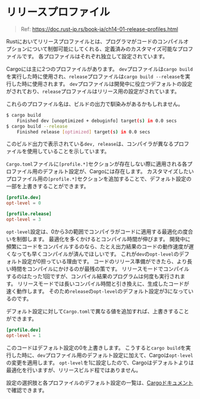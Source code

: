 # リリースプロファイル

> Ref: https://doc.rust-jp.rs/book-ja/ch14-01-release-profiles.html

Rustにおいてリリースプロファイルとは、プログラマがコードのコンパイルオプションについて制御可能にしてくれる、定義済みのカスタマイズ可能なプロファイルです。
各プロファイルはそれぞれ独立して設定されています。

Cargoには主に2つのプロファイルがあります。
`dev`プロファイルは`cargo build`を実行した時に使用され、`release`プロファイルは`cargo build --release`を実行した時に使用されます。
`dev`プロファイルは開発中に役立つデフォルトの設定がされており、`release`プロファイルはリリース用の設定がされています。

これらのプロファイル名は、ビルドの出力で馴染みがあるかもしれません。

```bash
$ cargo build
    Finished dev [unoptimized + debuginfo] target(s) in 0.0 secs
$ cargo build --release
    Finished release [optimized] target(s) in 0.0 secs
```

このビルド出力で表示されている`dev, release`は、コンパイラが異なるプロファイルを使用していることを示しています。

`Cargo.toml`ファイルに`[profile.*]`セクションが存在しない際に適用される各プロファイル用のデフォルト設定が、Cargoには存在します。
カスタマイズしたいプロファイル用の`[profile.*]`セクションを追加することで、デフォルト設定の一部を上書きすることができます。

```toml
[profile.dev]
opt-level = 0

[profile.release]
opt-level = 3
```

`opt-level`設定は、0から3の範囲でコンパイラがコードに適用する最適化の度合いを制御します。
最適化を多くかけるとコンパイル時間が伸びます。
開発中に頻繁にコードをコンパイルするのなら、たとえ出力結果のコードの動作速度が遅くなっても早くコンパイルが済んでほしいです。
これが`dev`の`opt-level`のデフォルト設定が0担っている理由です。
コードのリリース準備ができたら、より長い時間をコンパイルにかけるのが最残の策です。
リリースモードでコンパイルするのはたった1回ですが、コンパイル結果のプログラムは何度も実行されます。
リリースモードでは長いコンパイル時間と引き換えに、生成したコードが速く動作します。
そのため`release`の`opt-level`のデフォルト設定が3になっているのです。

デフォルト設定に対して`Cargo.toml`で異なる値を追加すれば、上書きすることができます。

```toml
[profile.dev]
opt-level = 1
```

このコードはデフォルト設定の0を上書きします。
こうすると`cargo build`を実行した時に、`dev`プロファイル用のデフォルト設定に加えて、Cargoは`opt-level`の変更を適用します。
`opt-level`を1に設定したので、Cargoはデフォルトよりは最適化を行いますが、リリースビルド程ではありません。

設定の選択肢と各プロファイルのデフォルト設定の一覧は、[Cargoドキュメント](https://doc.rust-lang.org/cargo)で確認できます。 
